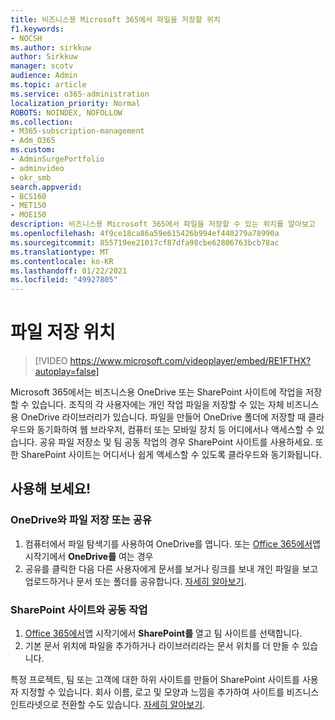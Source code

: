 ```yaml
---
title: 비즈니스용 Microsoft 365에서 파일을 저장할 위치
f1.keywords:
- NOCSH
ms.author: sirkkuw
author: Sirkkuw
manager: scotv
audience: Admin
ms.topic: article
ms.service: o365-administration
localization_priority: Normal
ROBOTS: NOINDEX, NOFOLLOW
ms.collection:
- M365-subscription-management
- Adm_O365
ms.custom:
- AdminSurgePortfolio
- adminvideo
- okr_smb
search.appverid:
- BCS160
- MET150
- MOE150
description: 비즈니스용 Microsoft 365에서 파일을 저장할 수 있는 위치를 알아보고
ms.openlocfilehash: 4f9ce18ca86a59e615426b994ef440279a78990a
ms.sourcegitcommit: 855719ee21017cf87dfa98cbe62806763bcb78ac
ms.translationtype: MT
ms.contentlocale: ko-KR
ms.lasthandoff: 01/22/2021
ms.locfileid: "49927805"
---
```

# <a name="where-to-store-files"></a>파일 저장 위치

> [!VIDEO https://www.microsoft.com/videoplayer/embed/RE1FTHX?autoplay=false]

Microsoft 365에서는 비즈니스용 OneDrive 또는 SharePoint 사이트에 작업을 저장할 수 있습니다. 조직의 각 사용자에는 개인 작업 파일을 저장할 수 있는 자체 비즈니스용 OneDrive 라이브러리가 있습니다. 파일을 만들어 OneDrive 폴더에 저장할 때 클라우드와 동기화하여 웹 브라우저, 컴퓨터 또는 모바일 장치 등 어디에서나 액세스할 수 있습니다. 공유 파일 저장소 및 팀 공동 작업의 경우 SharePoint 사이트를 사용하세요. 또한 SharePoint 사이트는 어디서나 쉽게 액세스할 수 있도록 클라우드와 동기화됩니다.

## <a name="try-it"></a>사용해 보세요!

### <a name="store-or-share-files-with-onedrive"></a>OneDrive와 파일 저장 또는 공유

1. 컴퓨터에서 파일 탐색기를 사용하여 OneDrive를 엽니다. 또는 [Office 365에서](https://www.office.com/)앱 시작기에서  **OneDrive를**  여는 경우
2. 공유를 클릭한 다음 다른 사용자에게 문서를 보거나  링크를 보내 개인 파일을 보고 업로드하거나 문서 또는 폴더를 공유합니다. [자세히 알아보기](https://support.microsoft.com/office/9fcc2f7d-de0c-4cec-93b0-a82024800c07#os_type=onedrive_-_business).

### <a name="collaborate-with-a-sharepoint-site"></a>SharePoint 사이트와 공동 작업

1. [Office 365에서](https://www.office.com/)앱 시작기에서 **SharePoint를** 열고 팀 사이트를 선택합니다.
2. 기본 문서 위치에 파일을 추가하거나 라이브러리라는 문서 위치를 더 만들 수 있습니다.

특정 프로젝트, 팀 또는 고객에 대한 하위 사이트를 만들어 SharePoint 사이트를 사용자 지정할 수 있습니다. 회사 이름, 로고 및 모양과 느낌을 추가하여 사이트를 비즈니스 인트라넷으로 전환할 수도 있습니다. [자세히 알아보기](https://support.microsoft.com/office/06bbadc3-6b04-4a60-9d14-894f6a170818).